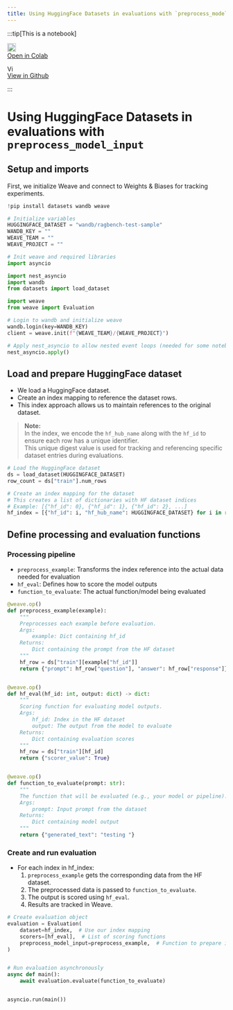 ```yaml
---
title: Using HuggingFace Datasets in evaluations with `preprocess_model_input`
---
```



:::tip[This is a notebook]

<a href="https://colab.research.google.com/github/wandb/weave/blob/master/docs/./notebooks/hf_dataset_evals.ipynb" target="_blank" rel="noopener noreferrer" class="navbar__item navbar__link button button--secondary button--med margin-right--sm notebook-cta-button"><div><img src="https://upload.wikimedia.org/wikipedia/commons/archive/d/d0/20221103151430%21Google_Colaboratory_SVG_Logo.svg" alt="Open In Colab" height="20px" /><div>Open in Colab</div></div></a>

<a href="https://github.com/wandb/weave/blob/master/docs/./notebooks/hf_dataset_evals.ipynb" target="_blank" rel="noopener noreferrer" class="navbar__item navbar__link button button--secondary button--med margin-right--sm notebook-cta-button"><div><img src="https://upload.wikimedia.org/wikipedia/commons/9/91/Octicons-mark-github.svg" alt="View in Github" height="15px" /><div>View in Github</div></div></a>

:::



# Using HuggingFace Datasets in evaluations with `preprocess_model_input`

## Setup and imports
First, we initialize Weave and connect to Weights & Biases for tracking experiments.


```python
!pip install datasets wandb weave
```


```python
# Initialize variables
HUGGINGFACE_DATASET = "wandb/ragbench-test-sample"
WANDB_KEY = ""
WEAVE_TEAM = ""
WEAVE_PROJECT = ""

# Init weave and required libraries
import asyncio

import nest_asyncio
import wandb
from datasets import load_dataset

import weave
from weave import Evaluation

# Login to wandb and initialize weave
wandb.login(key=WANDB_KEY)
client = weave.init(f"{WEAVE_TEAM}/{WEAVE_PROJECT}")

# Apply nest_asyncio to allow nested event loops (needed for some notebook environments)
nest_asyncio.apply()
```

## Load and prepare HuggingFace dataset

- We load a HuggingFace dataset.
- Create an index mapping to reference the dataset rows.
- This index approach allows us to maintain references to the original dataset.

> **Note:**<br/>
In the index, we encode the `hf_hub_name` along with the `hf_id` to ensure each row has a unique identifier.\
This unique digest value is used for tracking and referencing specific dataset entries during evaluations.


```python
# Load the HuggingFace dataset
ds = load_dataset(HUGGINGFACE_DATASET)
row_count = ds["train"].num_rows

# Create an index mapping for the dataset
# This creates a list of dictionaries with HF dataset indices
# Example: [{"hf_id": 0}, {"hf_id": 1}, {"hf_id": 2}, ...]
hf_index = [{"hf_id": i, "hf_hub_name": HUGGINGFACE_DATASET} for i in range(row_count)]
```

## Define processing and evaluation functions

### Processing pipeline
- `preprocess_example`: Transforms the index reference into the actual data needed for evaluation
- `hf_eval`: Defines how to score the model outputs
- `function_to_evaluate`: The actual function/model being evaluated


```python
@weave.op()
def preprocess_example(example):
    """
    Preprocesses each example before evaluation.
    Args:
        example: Dict containing hf_id
    Returns:
        Dict containing the prompt from the HF dataset
    """
    hf_row = ds["train"][example["hf_id"]]
    return {"prompt": hf_row["question"], "answer": hf_row["response"]}


@weave.op()
def hf_eval(hf_id: int, output: dict) -> dict:
    """
    Scoring function for evaluating model outputs.
    Args:
        hf_id: Index in the HF dataset
        output: The output from the model to evaluate
    Returns:
        Dict containing evaluation scores
    """
    hf_row = ds["train"][hf_id]
    return {"scorer_value": True}


@weave.op()
def function_to_evaluate(prompt: str):
    """
    The function that will be evaluated (e.g., your model or pipeline).
    Args:
        prompt: Input prompt from the dataset
    Returns:
        Dict containing model output
    """
    return {"generated_text": "testing "}
```

### Create and run evaluation

- For each index in hf_index:
  1. `preprocess_example` gets the corresponding data from the HF dataset.
  2. The preprocessed data is passed to `function_to_evaluate`.
  3. The output is scored using `hf_eval`.
  4. Results are tracked in Weave.


```python
# Create evaluation object
evaluation = Evaluation(
    dataset=hf_index,  # Use our index mapping
    scorers=[hf_eval],  # List of scoring functions
    preprocess_model_input=preprocess_example,  # Function to prepare inputs
)


# Run evaluation asynchronously
async def main():
    await evaluation.evaluate(function_to_evaluate)


asyncio.run(main())
```
